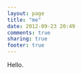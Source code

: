 ```yaml
---
layout: page
title: "me"
date: 2012-09-23 20:49
comments: true
sharing: true
footer: true
---
```


Hello.

<!-- ![Me](/me/me.jpg "Optional title") -->
